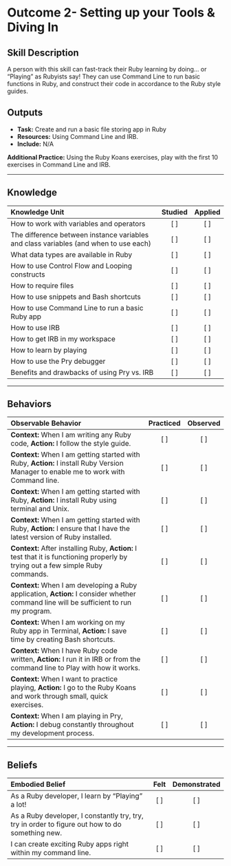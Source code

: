 # Outcome 2- Setting up your Tools & Diving In

Skill Description
----------
A person with this skill can fast-track their Ruby learning by doing… or “Playing” as Rubyists say! They can use Command Line to run basic functions in Ruby, and construct their code in accordance to the Ruby style guides. 

Outputs
----------
- **Task:** Create and run a basic file storing app in Ruby <br/>
- **Resources:** Using Command Line and IRB. <br/>
- **Include:** N/A <br/>

**Additional Practice:** Using the Ruby Koans exercises, play with the first 10 exercises in Command Line and IRB.


----------
## **Knowledge**


| Knowledge Unit   |      Studied      | Applied |
|:-------------|:------------------:|:--------:|
| How to work with variables and operators | [ ] | [ ]  |
| The difference between instance variables and class variables (and when to use each) | [ ] | [ ]  |
| What data types are available in Ruby | [ ] | [ ]  |
| How to use Control Flow and Looping constructs | [ ] | [ ]  |
| How to require files | [ ] | [ ]  |
| How to use snippets and Bash shortcuts | [ ] | [ ]  |
| How to use Command Line to run a basic Ruby app | [ ] | [ ]  |
| How to use IRB | [ ] | [ ]  |
| How to get IRB in my workspace | [ ] | [ ]  |
| How to learn by playing | [ ] | [ ]  |
| How to use the Pry debugger | [ ] | [ ]  |
| Benefits and drawbacks of using Pry vs. IRB | [ ] | [ ]  |

----------


## **Behaviors**

| Observable Behavior   |      Practiced      | Observed |
|:-------------|:------------------:|:--------:|
| **Context:** When I am writing any Ruby code, **Action:** I follow the style guide. | [ ] | [ ]  |
| **Context:** When I am getting started with Ruby, **Action:** I install Ruby Version Manager to enable me to work with Command line. | [ ] | [ ]  |
| **Context:** When I am getting started with Ruby, **Action:** I install Ruby using terminal and Unix. | [ ] | [ ]  |
| **Context:** When I am getting started with Ruby, **Action:** I ensure that I have the latest version of Ruby installed. | [ ] | [ ]  |
| **Context:** After installing Ruby, **Action:** I test that it is functioning properly by trying out a few simple Ruby commands. | [ ] | [ ]  |
| **Context:** When I am developing a Ruby application, **Action:** I consider whether command line will be sufficient to run my program. | [ ] | [ ]  |
| **Context:** When I am working on my Ruby app in Terminal, **Action:** I save time by creating Bash shortcuts. | [ ] | [ ]  |
| **Context:** When I have Ruby code written, **Action:** I run it in IRB or from the command line to Play with how it works. | [ ] | [ ]  |
| **Context:** When I want to practice playing, **Action:** I go to the Ruby Koans and work through small, quick exercises. | [ ] | [ ]  |
| **Context:** When I am playing in Pry, **Action:** I debug constantly throughout my development process. | [ ] | [ ]  |


----------


## **Beliefs**


| Embodied Belief   |      Felt      | Demonstrated |
|:-------------|:------------------:|:--------:|
| As a Ruby developer, I learn by “Playing” a lot! | [ ] | [ ]  |
| As a Ruby developer, I constantly try, try, try in order to figure out how to do something new. | [ ] | [ ]  |
| I can create exciting Ruby apps right within my command line. | [ ] | [ ]  |
